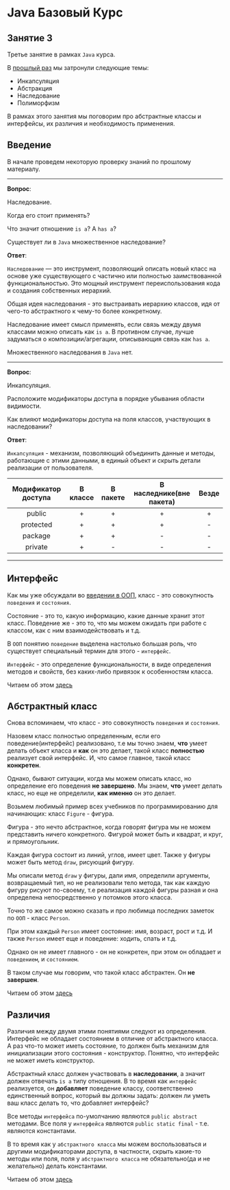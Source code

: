 # Java Базовый Курс

## Занятие 3

Третье занятие в рамках `Java` курса.

В [прошлый раз](./second.md) мы затронули следующие темы:

* Инкапсуляция
* Абстракция
* Наследование
* Полиморфизм

В рамках этого занятия мы поговорим про абстрактные классы и интерфейсы, их различия и необходимость применения.

## Введение

В начале проведем некоторую проверку знаний по прошлому материалу.

---

**Вопрос**:

Наследование.

Когда его стоит применять?

Что значит отношение `is a`? А `has a`?

Существует ли в `Java` множественное наследование?

**Ответ**:

`Наследование` — это инструмент, позволяющий описать новый класс на основе уже существующего с частично или полностью заимствованной функциональностью.
Это мощный инструмент переиспользования кода и создания собственных иерархий.

Общая идея наследования - это выстраивать иерархию классов, идя от чего-то абстрактного к чему-то более конкретному.

Наследование имеет смысл применять, если связь между двумя классами можно описать как `is a`.
В противном случае, лучше задуматься о композиции/агрегации, описывающия связь как `has a`.

Множественного наследования в `Java` нет.

---

**Вопрос**:

Инкапсуляция.

Расположите модификаторы доступа в порядке убывания области видимости.

Как влияют модификаторы доступа на поля классов, участвующих в наследовании?

**Ответ**:

`Инкапсуляция` - механизм, позволяющий объединить данные и методы, работающие с этими данными, в единый объект и скрыть детали реализации от пользователя.

| Модификатор доступа | В классе | В пакете | В наследнике(вне пакета) | Везде |
|:-------------------:|:--------:|:--------:|:------------------------:|:-----:|
|        public       |     +    |     +    |             +            |   +   |
|      protected      |     +    |     +    |             +            |   -   |
|       package       |     +    |     +    |             -            |   -   |
|       private       |     +    |     -    |             -            |   -   |

---

## Интерфейс

Как мы уже обсуждали во [введении в ООП](./intro.md), класс - это совокупность `поведения` и `состояния`.

Состояние - это то, какую информацию, какие данные хранит этот класс.
Поведение же - это то, что мы можем ожидать при работе с классом, как с ним взаимодействовать и т.д.

В `ООП` понятию `поведение` выделена настолько большая роль, что существует специальный термин для этого - `интерфейс`.

`Интерфейс` - это определение функциональности, в виде определения методов и свойств, без каких-либо привязок к особенностям класса.

Читаем об этом [здесь](../oop/interface.md)

## Абстрактный класс

Снова вспоминаем, что класс - это совокупность `поведения` и `состояния`.

Назовем класс полностью определенным, если его поведение(интерфейс) реализовано, т.е мы точно знаем, **что** умеет делать объект класса и **как** он это делает, такой класс **полностью** реализует свой интерфейс.
И, что самое главное, такой класс **конкретен**.

Однако, бывают ситуации, когда мы можем описать класс, но определение его поведения **не завершено**. Мы знаем, **что** умеет делать класс, но еще не определили, **как именно** он это делает.

Возьмем любимый пример всех учебников по программированию для начинающих: класс `Figure` - фигура.

Фигура - это нечто абстрактное, когда говорят фигура мы не можем представить ничего конкретного.
Фигурой может быть и квадрат, и круг, и прямоугольник.

Каждая фигура состоит из линий, углов, имеет цвет.
Также у фигуры может быть метод `draw`, рисующий фигуру.

Мы описали метод `draw` у фигуры, дали имя, определили аргументы, возвращаемый тип, но не реализовали тело метода, так как каждую фигуру рисуют по-своему, т.е реализация каждой фигуры разная и она определена непосредственно у потомков этого класса.

Точно то же самое можно сказать и про любимца последних заметок по `ООП` - класс `Person`.

При этом каждый `Person` имеет состояние: имя, возраст, рост и т.д.
И также `Person` имеет еще и поведение: ходить, спать и т.д.

Однако он не имеет главного - он не конкретен, при этом он обладает и `поведением`, и `состоянием`.

В таком случае мы говорим, что такой класс абстрактен. Он **не завершен**.

Читаем об этом [здесь](../oop/abstract_class.md)

## Различия

Различия между двумя этими понятиями следуют из определения. Интерфейс не обладает состоянием в отличие от абстрактного класса. А раз что-то может иметь состояние, то должен быть механизм для инициализации этого состояния - конструктор. Понятно, что интерфейс не может иметь конструктор.

Абстрактный класс должен участвовать в **наследовании**, а значит должен отвечать `is a` типу отношения. В то время как `интерфейс` реализуется, он **добавляет** поведение классу, соответственно единственный вопрос, который вы должны задать: должен ли уметь ваш класс делать то, что добавляет интерфейс?

Все методы `интерфейса` по-умолчанию являются `public abstract` методами.
Все поля у `интерфейса` являются `public static final` - т.е. являются константами.

В то время как у `абстрактного класса` мы можем воспользоваться и другими модификаторами доступа, в частности, скрыть какие-то методы или поля, поля у `абстрактного класса` не обязательно(да и не желательно) делать константами.

Читаем об этом [здесь](../oop/abstract_vs_interface.md)
